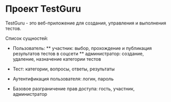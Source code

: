 # Проект TestGuru

TestGuru - это веб-приложение для создания, управления и выполнения тестов.

Список сущностей:

* Пользователь:
** участник: выбор, прохождение и публикация результатов тестов в соцсети
** администратор: создание, удаление, назначение категории тестов

* Тест: категории, вопросы, ответы, результаты
* Аутентификация пользователя: логин, пароль
* Базовое разграничение прав доступа: гость, участник, администратор
